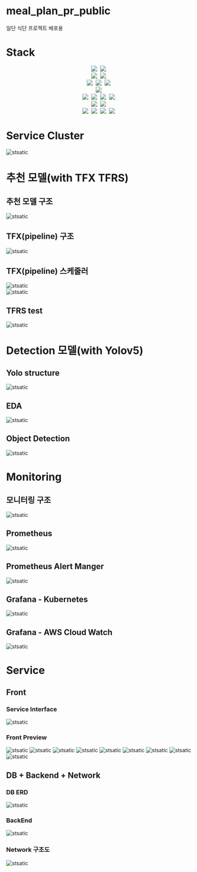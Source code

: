 # meal_plan_pr_public

 일단 식단 프로젝트 배포용  

# Stack  

<p align="center">
    <img src="https://img.shields.io/badge/python-3776AB?style=for-the-badge&logo=python&logoColor=white"></a>&nbsp
    <img src="https://img.shields.io/badge/javascript-F7DF1E?style=for-the-badge&logo=javascript&logoColor=white"></a>&nbsp
    <br/>
    <img src="https://img.shields.io/badge/vue.js-4FC08D?style=for-the-badge&logo=vue.js&logoColor=white"></a>&nbsp
    <img src="https://img.shields.io/badge/tailwindcss-06B6D4?style=for-the-badge&logo=tailwindcss&logoColor=white"></a>&nbsp
    <br/>
    <img src="https://img.shields.io/badge/node.js-339933?style=for-the-badge&logo=node.js&logoColor=white"></a>&nbsp
    <img src="https://img.shields.io/badge/express.js-000000?style=for-the-badge&logo=express&logoColor=white"></a>&nbsp
    <img src="https://img.shields.io/badge/flask-000000?style=for-the-badge&logo=flask&logoColor=white"></a>&nbsp
    <br/>
    <img src="https://img.shields.io/badge/mysql-4479A1?style=for-the-badge&logo=mysql&logoColor=white"></a>&nbsp
    <br/>
    <img src="https://img.shields.io/badge/docker-2496ED?style=for-the-badge&logo=docker&logoColor=white"></a>&nbsp
    <img src="https://img.shields.io/badge/kubernetes-2496ED?style=for-the-badge&logo=kubernetes&logoColor=white"></a>&nbsp
    <img src="https://img.shields.io/badge/prometheus-E6522C?style=for-the-badge&logo=prometheus&logoColor=white"></a>&nbsp
    <img src="https://img.shields.io/badge/grafana-F46800?style=for-the-badge&logo=grafana&logoColor=white"></a>&nbsp
    <br/>
    <img src="https://img.shields.io/badge/pytorch-EE4C2C?style=for-the-badge&logo=pytorch&logoColor=white"></a>&nbsp
    <img src="https://img.shields.io/badge/tensorflow-FF6F00?style=for-the-badge&logo=tensorflow&logoColor=white"></a>&nbsp
    <br/>
    <img src="https://img.shields.io/badge/amazonec2-FF9900?style=for-the-badge&logo=amazonec2&logoColor=white"></a>&nbsp
    <img src="https://img.shields.io/badge/amazonrds-527FFF?style=for-the-badge&logo=amazonrds&logoColor=white"></a>&nbsp
    <img src="https://img.shields.io/badge/amazons3-569A31?style=for-the-badge&logo=amazons3&logoColor=white"></a>&nbsp
    <img src="https://img.shields.io/badge/amazoncloudwatch-FF4F8B?style=for-the-badge&logo=amazoncloudwatch&logoColor=white"></a>&nbsp
</p>

# Service Cluster 

![stsatic](./img/service_cluster.PNG) 

# 추천 모델(with TFX TFRS)

## 추천 모델 구조  

![stsatic](./img/tfrs_structure.PNG) 

## TFX(pipeline) 구조

![stsatic](./img/tfx_structure.PNG) 

## TFX(pipeline) 스케줄러

![stsatic](./img/tfx_schedule.PNG)  
![stsatic](./img/scheduler.PNG) 

## TFRS test

![stsatic](./img/tfrs_test.PNG) 

# Detection 모델(with Yolov5)
## Yolo structure

![stsatic](./img/yolo_structure.PNG) 

## EDA  

![stsatic](./img/yolo_eda.PNG) 

## Object Detection  

![stsatic](./img/object_detection.PNG) 

# Monitoring  

## 모니터링 구조  

![stsatic](./img/monitoring_structure.PNG) 

## Prometheus  

![stsatic](./img/Prometheus.PNG) 

## Prometheus Alert Manger

![stsatic](./img/alertmanager.PNG) 

## Grafana - Kubernetes

![stsatic](./img/grafana_kube.PNG) 

## Grafana - AWS Cloud Watch

![stsatic](./img/grafana_aws.PNG) 

# Service

## Front

### Service Interface

![stsatic](./img/interface.PNG) 

### Front Preview

![stsatic](./img/preview1.PNG) 
![stsatic](./img/preview2.PNG) 
![stsatic](./img/preview3.PNG) 
![stsatic](./img/preview4.PNG) 
![stsatic](./img/preview5.PNG) 
![stsatic](./img/preview6.PNG) 
![stsatic](./img/preview7.PNG) 
![stsatic](./img/preview8.PNG) 
![stsatic](./img/preview9.PNG) 

## DB + Backend + Network

### DB ERD

![stsatic](./img/ERD.PNG) 

### BackEnd

![stsatic](./img/backend.PNG) 

### Network 구조도

![stsatic](./img/network_structure.PNG) 

